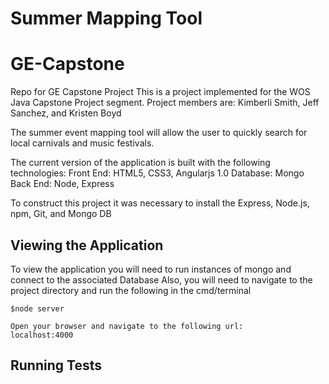 # Summer Mapping Tool

# GE-Capstone
Repo for GE Capstone Project
This is a project implemented for the WOS Java Capstone Project segment.
Project members are: Kimberli Smith, Jeff Sanchez, and Kristen Boyd

The summer event mapping tool will allow the user to quickly search for local carnivals
and music festivals.  

The current version of the application is built with the following technologies:
Front End: HTML5, CSS3, Angularjs 1.0
Database: Mongo
Back End: Node, Express


<!-- Running the project -->
To construct this project it was necessary to install the Express, Node.js, npm, Git, and Mongo DB


## Viewing the Application
To view the application you will need to run instances of mongo and connect to the associated Database
Also, you will need to navigate to the project directory and run the following in the cmd/terminal

```
$node server

Open your browser and navigate to the following url:
localhost:4000
```


## Running Tests
